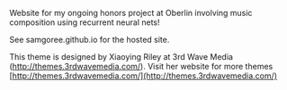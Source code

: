 Website for my ongoing honors project at Oberlin involving music composition using recurrent neural nets!

See samgoree.github.io for the hosted site.

This theme is designed by Xiaoying Riley at 3rd Wave Media (http://themes.3rdwavemedia.com/). Visit her website for more themes [http://themes.3rdwavemedia.com/](http://themes.3rdwavemedia.com/)